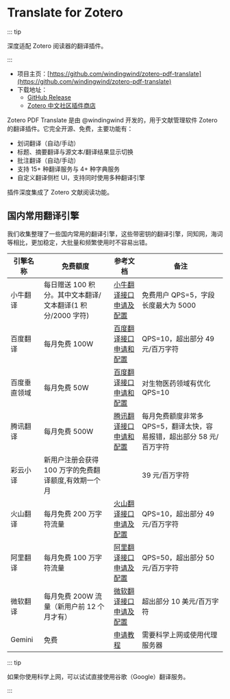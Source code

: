 # Translate for Zotero

::: tip

深度适配 Zotero 阅读器的翻译插件。

:::

- 项目主页：[https://github.com/windingwind/zotero-pdf-translate](https://github.com/windingwind/zotero-pdf-translate)
- 下载地址：
  - [GitHub Release](https://github.com/windingwind/zotero-pdf-translate/releases)
  - [Zotero 中文社区插件商店](https://zotero-chinese.com/plugins/#search=translate)

Zotero PDF Translate 是由 @windingwind 开发的，用于文献管理软件 Zotero 的翻译插件。它完全开源、免费，主要功能有：

- 划词翻译（自动/手动）
- 标题、摘要翻译与源文本/翻译结果显示切换
- 批注翻译（自动/手动）
- 支持 15+ 种翻译服务与 4+ 种字典服务
- 自定义翻译侧栏 UI，支持同时使用多种翻译引擎

插件深度集成了 Zotero 文献阅读功能。

## 国内常用翻译引擎

我们收集整理了一些国内常用的翻译引擎，这些带密钥的翻译引擎，同知网，海词等相比，更加稳定，大批量和频繁使用时不容易出错。

| 引擎名称     | 免费额度                                                   | 参考文档                                                                            | 备注                                                                  |
| ------------ | ---------------------------------------------------------- | ----------------------------------------------------------------------------------- | --------------------------------------------------------------------- |
| 小牛翻译     | 每日赠送 100 积分。其中文本翻译/文本翻译(1 积分/2000 字符) | [小牛翻译接口申请及配置](/user-guide/plugins/translate/niutrans)                    | 免费用户 QPS=5，字段长度最大为 5000                                   |
| 百度翻译     | 每月免费 100W                                              | [百度翻译接口申请和配置](/user-guide/plugins/translate/baidu)                       | QPS=10，超出部分 49 元/百万字符                                       |
| 百度垂直领域 | 每月免费 50W                                               | [百度翻译接口申请和配置](/user-guide/plugins/translate/baidu)                       | 对生物医药领域有优化 QPS=10                                           |
| 腾讯翻译     | 每月免费 500W                                              | [腾讯翻译接口申请和配置](/user-guide/plugins/translate/tencent)                     | 每月免费额度非常多 QPS=5，翻译太快，容易报错，超出部分 58 元/百万字符 |
| 彩云小译     | 新用户注册会获得 100 万字的免费翻译额度,有效期一个月       |                                                                                     | 39 元/百万字符                                                        |
| 火山翻译     | 每月免费 200 万字符流量                                    | [火山翻译接口申请及配置](/user-guide/plugins/translate/volcengine)                  | QPS=10，超出部分 49 元/百万字符                                       |
| 阿里翻译     | 每月免费 100 万字符流量                                    | [阿里翻译接口申请及配置](/user-guide/plugins/translate/aliyun)                      | QPS=50，超出部分 50 元/百万字符                                       |
| 微软翻译     | 每月免费 200W 流量（新用户前 12 个月才有）                 | [微软翻译接口申请及配置](/user-guide/plugins/translate/microsoft)                   | 超出部分 10 美元/百万字符                                             |
| Gemini       | 免费                                                       | [申请教程](https://explinks.com/blog/how-to-get-gemini-api-key-step-by-step-guide/) | 需要科学上网或使用代理服务器                                          |

::: tip

如果你使用科学上网，可以试试直接使用谷歌（Google）翻译服务。

:::
